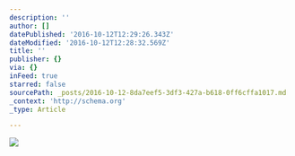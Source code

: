 ```yaml
---
description: ''
author: []
datePublished: '2016-10-12T12:29:26.343Z'
dateModified: '2016-10-12T12:28:32.569Z'
title: ''
publisher: {}
via: {}
inFeed: true
starred: false
sourcePath: _posts/2016-10-12-8da7eef5-3df3-427a-b618-0ff6cffa1017.md
_context: 'http://schema.org'
_type: Article

---
```

![](https://the-grid-user-content.s3-us-west-2.amazonaws.com/67457820-c413-49f5-9d8e-53b56d637c04.jpg)